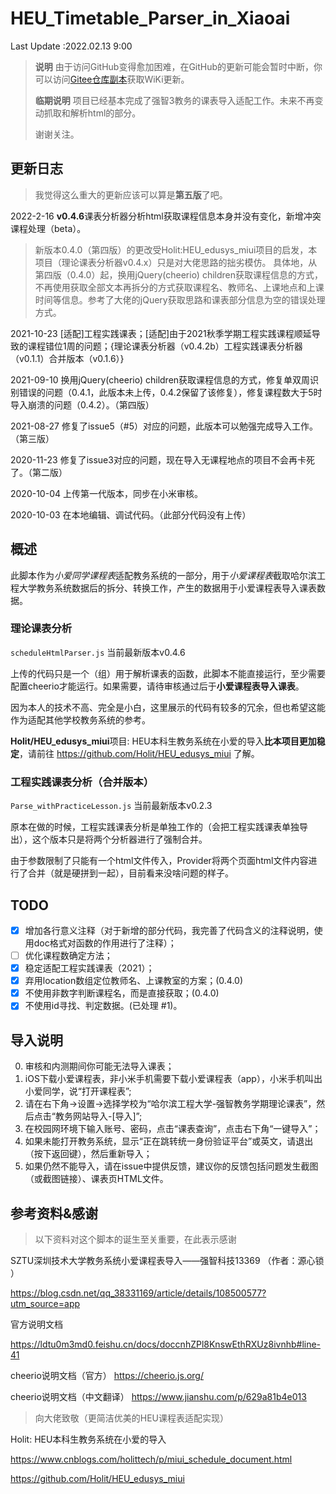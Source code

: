 # HEU_Timetable_Parser_in_Xiaoai
Last Update :2022.02.13 9:00

> **说明** 由于访问GitHub变得愈加困难，在GitHub的更新可能会暂时中断，你可以访问[Gitee仓库副本](https://gitee.com/opaqueglass/HEU_Timetable_Parser)获取WiKi更新。
> 
> **临期说明** 项目已经基本完成了强智3教务的课表导入适配工作。未来不再变动抓取和解析html的部分。
>
>谢谢关注。

## 更新日志

> 我觉得这么重大的更新应该可以算是**第五版**了吧。

2022-2-16 **v0.4.6**课表分析器分析html获取课程信息本身并没有变化，新增冲突课程处理（beta）。

> 新版本0.4.0（第四版）的更改受Holit:HEU_edusys_miui项目的启发，本项目（理论课表分析器v0.4.x）只是对大佬思路的拙劣模仿。
> 具体地，从第四版（0.4.0）起，换用jQuery(cheerio) children获取课程信息的方式，不再使用获取全部文本再拆分的方式获取课程名、教师名、上课地点和上课时间等信息。参考了大佬的jQuery获取思路和课表部分信息为空的错误处理方式。

2021-10-23 \[适配\]工程实践课表；\[适配\]由于2021秋季学期工程实践课程顺延导致的课程错位1周的问题；{理论课表分析器（v0.4.2b）工程实践课表分析器（v0.1.1）合并版本（v0.1.6）}

2021-09-10 换用jQuery(cheerio) children获取课程信息的方式，修复单双周识别错误的问题（0.4.1，此版本未上传，0.4.2保留了该修复），修复课程数大于5时导入崩溃的问题（0.4.2）。（第四版）

2021-08-27 修复了issue5（#5）对应的问题，此版本可以勉强完成导入工作。（第三版）

2020-11-23 修复了issue3对应的问题，现在导入无课程地点的项目不会再卡死了。（第二版）

2020-10-04 上传第一代版本，同步在小米审核。

2020-10-03 在本地编辑、调试代码。（此部分代码没有上传）

## 概述

此脚本作为*小爱同学课程表*适配教务系统的一部分，用于*小爱课程表*截取哈尔滨工程大学教务系统数据后的拆分、转换工作，产生的数据用于小爱课程表导入课表数据。

### 理论课表分析

`scheduleHtmlParser.js` 当前最新版本v0.4.6

上传的代码只是一个（组）用于解析课表的函数，此脚本不能直接运行，至少需要配置cheerio才能运行。如果需要，请待审核通过后于**小爱课程表导入课表**。

因为本人的技术不高、完全是小白，这里展示的代码有较多的冗余，但也希望这能作为适配其他学校教务系统的参考。

**Holit/HEU_edusys_miui**项目: HEU本科生教务系统在小爱的导入**比本项目更加稳定**，请前往
https://github.com/Holit/HEU_edusys_miui
了解。

### 工程实践课表分析（合并版本）

`Parse_withPracticeLesson.js` 当前最新版本v0.2.3

原本在做的时候，工程实践课表分析是单独工作的（会把工程实践课表单独导出），这个版本只是将两个分析器进行了强制合并。

由于参数限制了只能有一个html文件传入，Provider将两个页面html文件内容进行了合并（就是硬拼到一起），目前看来没啥问题的样子。

## TODO

- [x] 增加各行意义注释（对于新增的部分代码，我完善了代码含义的注释说明，使用doc格式对函数的作用进行了注释）；
- [ ] 优化课程数确定方法；
- [x] 稳定适配工程实践课表（2021）；
- [x] 弃用location数组定位教师名、上课教室的方案；(0.4.0)
- [x] 不使用非数字判断课程名，而是直接获取；(0.4.0)
- [x] 不使用id寻找、判定数据。(已处理 #1)。

## 导入说明

0. 审核和内测期间你可能无法导入课表；
1. iOS下载小爱课程表，非小米手机需要下载小爱课程表（app），小米手机叫出小爱同学，说“打开课程表”;
2. 请在右下角->设置->选择学校为“哈尔滨工程大学-强智教务学期理论课表”，然后点击“教务网站导入-\[导入\]”;
3. 在校园网环境下输入账号、密码，点击“课表查询”，点击右下角“一键导入”；
4. 如果未能打开教务系统，显示“正在跳转统一身份验证平台”或英文，请退出（按下返回键），然后重新导入；
5. 如果仍然不能导入，请在issue中提供反馈，建议你的反馈包括问题发生截图（或截图链接）、课表页HTML文件。

## 参考资料&感谢
> 以下资料对这个脚本的诞生至关重要，在此表示感谢

SZTU深圳技术大学教务系统小爱课程表导入——强智科技13369 （作者：源心锁  ）

https://blog.csdn.net/qq_38331169/article/details/108500577?utm_source=app

官方说明文档

https://ldtu0m3md0.feishu.cn/docs/doccnhZPl8KnswEthRXUz8ivnhb#line-41

cheerio说明文档（官方）
https://cheerio.js.org/

cheerio说明文档（中文翻译）
https://www.jianshu.com/p/629a81b4e013

> 向大佬致敬（更简洁优美的HEU课程表适配实现）

Holit: HEU本科生教务系统在小爱的导入

https://www.cnblogs.com/holittech/p/miui_schedule_document.html

https://github.com/Holit/HEU_edusys_miui
